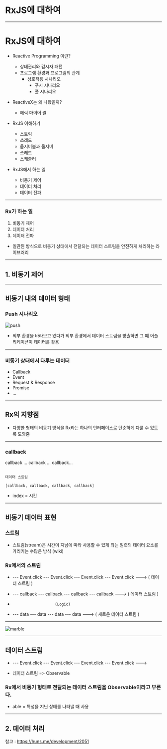 # RxJS에 대하여

---

# RxJS에 대하여
- Reactive Programming 이란?
    - 상태관리와 감시자 패턴
    - 프로그램 환경과 프로그램의 관계
        - 상호작용 시나리오
            - 푸시 시나리오
            - 풀 시나리오
- ReactiveX는 왜 나왔을까?
    - 에릭 마이어 왈
- RxJS 이해하기
     - 스트림
     - 쓰레드
     - 옵저버블과 옵저버
     - 쓰레드
     - 스케줄러
     
- RxJS에서 하는 일
    - 비동기 제어
    - 데이터 처리
    - 데이터 전파

---

### Rx가 하는 일
1. 비동기 제어
2. 데이터 처리
3. 데이터 전파

- 일관된 방식으로 비동기 상태에서 전달되는 데이터 스트림을 안전하게 처리하는 라이브러리


---

## 1. 비동기 제어

---

## 비동기 내의 데이터 형태

### Push 시나리오
![push](https://huns.me/assets/images/legacy/reactive-eric-1024x640.png)
- 외부 환경을 바라보고 있다가 외부 환경에서 데이터 스트림을 방출하면 그 떄 어플리케이션이 데이터를 활용

---

### 비동기 상태에서 다루는 데이터

- Callback
- Event
- Request & Response
- Promise
- ...

---

## Rx의 지향점
- 다양한 형태의 비동기 방식을 Rx라는 하나의 인터페이스로 단순하게 다룰 수 있도록 도와줌

---

### callback

callback ... callback ... callback...

```

데이터 스트림

[callback, callback, callback, callback]

```

- index = 시간

---

## 비동기 데이터 표현

### 스트림
- 스트림(stream)은 시간이 지남에 따라 사용할 수 있게 되는 일련의 데이터 요소를 가리키는 수많은 방식 (wiki)

### Rx에서의 스트림
- --- Event.click --- Event.click --- Event.click --- Event.click ---> ( 데이터 스트림 )
- --- callback --- callback --- callback --- callback ---> ( 데이터 스트림 )

-                        (Logic)

- --- data --- data --- data --- data ---> ( 새로운 데이터 스트림 )

---

![marble](https://cdn-images-1.medium.com/max/800/0*6oy3iEnx8ySbLul-.png)

---

## 데이터 스트림

- --- Event.click --- Event.click --- Event.click --- Event.click --->

- 데이터 스트림 => Observable

### Rx에서 비동기 형태로 전달되는 데이터 스트림을 Observable이라고 부른다.

- able = 특성을 지닌 상태를 나타낼 때 사용

---

## 2. 데이터 처리

참고 : https://huns.me/development/2051



